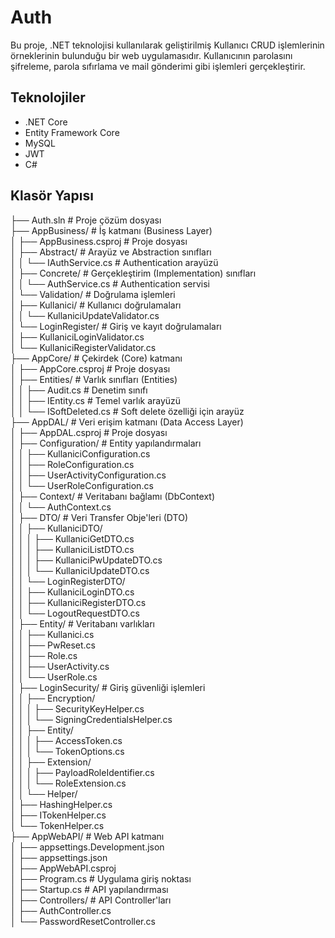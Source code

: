 # Auth
Bu proje, .NET teknolojisi kullanılarak geliştirilmiş Kullanıcı CRUD işlemlerinin örneklerinin bulunduğu bir web uygulamasıdır. Kullanıcının parolasını şifreleme, parola sıfırlama ve mail gönderimi gibi işlemleri gerçekleştirir.

## Teknolojiler

- .NET Core
- Entity Framework Core
- MySQL
- JWT
- C#

## Klasör Yapısı

├── Auth.sln                       # Proje çözüm dosyası                                                                                                          
├── AppBusiness/                   # İş katmanı (Business Layer)                                              
│   ├── AppBusiness.csproj         # Proje dosyası                
│   ├── Abstract/                  # Arayüz ve Abstraction sınıfları                        
│   │   └── IAuthService.cs        # Authentication arayüzü                  
│   ├── Concrete/                  # Gerçekleştirim (Implementation) sınıfları                    
│   │   └── AuthService.cs         # Authentication servisi               
│   └── Validation/                # Doğrulama işlemleri            
│       ├── Kullanici/             # Kullanıcı doğrulamaları             
│       │   └── KullaniciUpdateValidator.cs           
│       └── LoginRegister/         # Giriş ve kayıt doğrulamaları             
│           ├── KullaniciLoginValidator.cs           
│           └── KullaniciRegisterValidator.cs           
├── AppCore/                       # Çekirdek (Core) katmanı          
│   ├── AppCore.csproj             # Proje dosyası         
│   ├── Entities/                  # Varlık sınıfları (Entities)            
│   │   ├── Audit.cs               # Denetim sınıfı          
│   │   ├── IEntity.cs             # Temel varlık arayüzü             
│   │   └── ISoftDeleted.cs        # Soft delete özelliği için arayüz           
├── AppDAL/                        # Veri erişim katmanı (Data Access Layer)            
│   ├── AppDAL.csproj              # Proje dosyası            
│   ├── Configuration/             # Entity yapılandırmaları             
│   │   ├── KullaniciConfiguration.cs                
│   │   ├── RoleConfiguration.cs             
│   │   ├── UserActivityConfiguration.cs                                                                                                                                                                
│   │   └── UserRoleConfiguration.cs         
│   ├── Context/                   # Veritabanı bağlamı (DbContext)                                                                                                                           
│   │   └── AuthContext.cs               
│   ├── DTO/                       # Veri Transfer Obje'leri (DTO)       
│   │   ├── KullaniciDTO/                                     
│   │   │   ├── KullaniciGetDTO.cs                  
│   │   │   ├── KullaniciListDTO.cs               
│   │   │   ├── KullaniciPwUpdateDTO.cs                
│   │   │   └── KullaniciUpdateDTO.cs               
│   │   └── LoginRegisterDTO/               
│   │       ├── KullaniciLoginDTO.cs                
│   │       ├── KullaniciRegisterDTO.cs                    
│   │       └── LogoutRequestDTO.cs                   
│   ├── Entity/                    # Veritabanı varlıkları              
│   │   ├── Kullanici.cs             
│   │   ├── PwReset.cs               
│   │   ├── Role.cs           
│   │   ├── UserActivity.cs           
│   │   └── UserRole.cs            
│   ├── LoginSecurity/             # Giriş güvenliği işlemleri              
│   │   ├── Encryption/             
│   │   │   ├── SecurityKeyHelper.cs          
│   │   │   └── SigningCredentialsHelper.cs            
│   │   ├── Entity/            
│   │   │   ├── AccessToken.cs           
│   │   │   └── TokenOptions.cs           
│   │   ├── Extension/          
│   │   │   ├── PayloadRoleIdentifier.cs       
│   │   │   └── RoleExtension.cs          
│   │   └── Helper/          
│       ├── HashingHelper.cs          
│       ├── ITokenHelper.cs          
│       └── TokenHelper.cs             
├── AppWebAPI/                     # Web API katmanı              
│   ├── appsettings.Development.json                                    
│   ├── appsettings.json          
│   ├── AppWebAPI.csproj             
│   ├── Program.cs                 # Uygulama giriş noktası          
│   ├── Startup.cs                 # API yapılandırması             
│   ├── Controllers/               # API Controller'ları            
│       ├── AuthController.cs           
│       └── PasswordResetController.cs        
